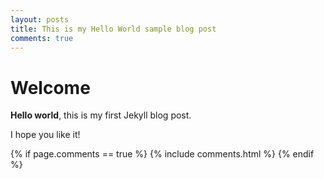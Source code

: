 ```yaml
---
layout: posts
title: This is my Hello World sample blog post
comments: true
---
```


# Welcome

**Hello world**, this is my first Jekyll blog post.

I hope you like it!

{% if page.comments == true %}
  {% include comments.html %}
{% endif %}